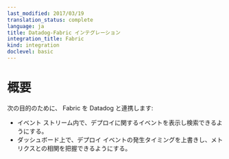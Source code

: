 ```yaml
---
last_modified: 2017/03/19
translation_status: complete
language: ja
title: Datadog-Fabric インテグレーション
integration_title: Fabric
kind: integration
doclevel: basic
---
```


<!-- ### Overview
{:#int-overview}

Connect Fabric to Datadog in order to:

- Capture and search for deploy events in the event stream.
- Correlate deploy events with metric changes on dashboards. -->

# 概要

次の目的のために、 Fabric を Datadog と連携します:

* イベント ストリーム内で、デプロイに関するイベントを表示し検索できるようにする。
* ダッシュボード上で、デプロイ イベントの発生タイミングを上書きし、メトリクスとの相関を把握できるようにする。
